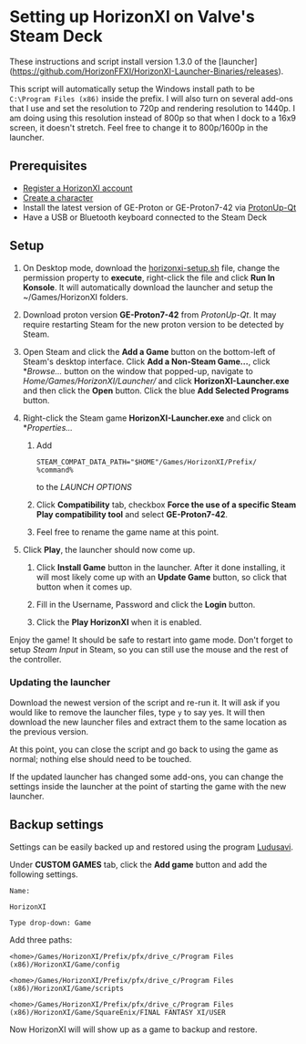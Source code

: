 # Setting up HorizonXI on Valve's Steam Deck

These instructions and script install version 1.3.0 of the [launcher] (https://github.com/HorizonFFXI/HorizonXI-Launcher-Binaries/releases).

This script will automatically setup the Windows install path to be `C:\Program Files (x86)` inside the prefix. I will also turn on several add-ons that I use and set the resolution to 720p and rendering resolution to 1440p. I am doing using this resolution instead of 800p so that when I dock to a 16x9 screen, it doesn't stretch. Feel free to change it to 800p/1600p in the launcher.

## Prerequisites

* [Register a HorizonXI account](https://horizonxi.com/register)
* [Create a character](https://horizonxi.com/account)
* Install the latest version of GE-Proton or GE-Proton7-42 via [ProtonUp-Qt](https://flathub.org/apps/net.davidotek.pupgui2)
* Have a USB or Bluetooth keyboard connected to the Steam Deck

## Setup

1. On Desktop mode, download the [horizonxi-setup.sh](./horizonxi-setup.sh) file, change the permission property to **execute**, right-click the file and click **Run In Konsole**. It will automatically download the launcher and setup the ~/Games/HorizonXI folders.

1. Download proton version **GE-Proton7-42** from *ProtonUp-Qt*. It may require restarting Steam for the new proton version to be detected by Steam.

1. Open Steam and click the **Add a Game** button on the bottom-left of Steam's desktop interface. Click **Add a Non-Steam Game...**, click **Browse...* button on the window that popped-up, navigate to *Home/Games/HorizonXI/Launcher/* and click **HorizonXI-Launcher.exe** and then click the **Open** button. Click the blue **Add Selected Programs** button.

1. Right-click the Steam game **HorizonXI-Launcher.exe** and click on **Properties...*

    1. Add
       ```
       STEAM_COMPAT_DATA_PATH="$HOME"/Games/HorizonXI/Prefix/ %command%
       ```
       to the *LAUNCH OPTIONS*

    1. Click **Compatibility** tab, checkbox **Force the use of a specific Steam Play compatibility tool** and select **GE-Proton7-42**.

    1. Feel free to rename the game name at this point.

1. Click **Play**, the launcher should now come up.

    1. Click **Install Game** button in the launcher. After it done installing, it will most likely come up with an **Update Game** button, so click that button when it comes up.

    1. Fill in the Username, Password and click the **Login** button.

    1. Click the **Play HorizonXI** when it is enabled.

Enjoy the game! It should be safe to restart into game mode. Don't forget to setup *Steam Input* in Steam, so you can still use the mouse and the rest of the controller.

### Updating the launcher

Download the newest version of the script and re-run it. It will ask if you would like to remove the launcher files, type `y` to say yes. It will then download the new launcher files and extract them to the same location as the previous version.

At this point, you can close the script and go back to using the game as normal; nothing else should need to be touched.

If the updated launcher has changed some add-ons, you can change the settings inside the launcher at the point of starting the game with the new launcher.

## Backup settings

Settings can be easily backed up and restored using the program [Ludusavi](https://flathub.org/apps/com.github.mtkennerly.ludusavi).

Under **CUSTOM GAMES** tab, click the **Add game** button and add the following settings.

`Name:`
```
HorizonXI
```
`Type drop-down: Game`

Add three paths:
```
<home>/Games/HorizonXI/Prefix/pfx/drive_c/Program Files (x86)/HorizonXI/Game/config
```
```
<home>/Games/HorizonXI/Prefix/pfx/drive_c/Program Files (x86)/HorizonXI/Game/scripts
```
```
<home>/Games/HorizonXI/Prefix/pfx/drive_c/Program Files (x86)/HorizonXI/Game/SquareEnix/FINAL FANTASY XI/USER
```

Now HorizonXI will will show up as a game to backup and restore.
